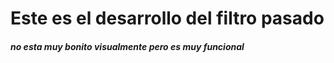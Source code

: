 # Este es el desarrollo del filtro pasado
##### no esta muy bonito visualmente pero es muy funcional

